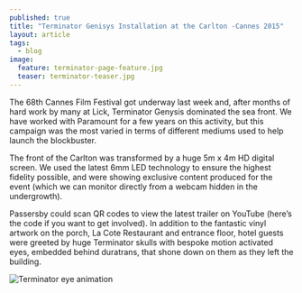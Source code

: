 ```yaml
---
published: true
title: "Terminator Genisys Installation at the Carlton -Cannes 2015"
layout: article
tags: 
  - blog
image: 
  feature: terminator-page-feature.jpg
  teaser: terminator-teaser.jpg
---
```


The 68th Cannes Film Festival got underway last week and, after months of hard work by many at Lick, Terminator Genysis dominated the sea front. We have worked with Paramount for a few years on this activity, but this  campaign was the most varied in terms of different mediums used to help launch the blockbuster.
 
The front of the Carlton was transformed by a huge 5m x 4m HD digital screen. We used the latest 6mm LED technology to ensure the highest fidelity possible, and were showing exclusive content produced for the event (which we can monitor directly from a webcam hidden in the undergrowth).

Passersby could scan QR codes to view the latest trailer on YouTube (here’s the code if you want to get involved). In addition to the fantastic vinyl artwork on the porch, La Cote Restaurant and entrance floor, hotel guests were greeted by huge Terminator skulls with bespoke motion activated eyes, embedded behind duratrans, that shone down on them as they left the building.

![Terminator eye animation]({{site.baseurl}}/images/cannes-eye-web.gif)
